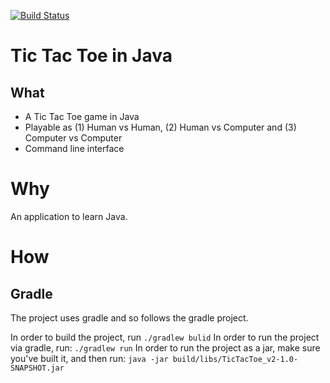 [![Build Status](https://travis-ci.org/matthewglover/TicTacToe_v2.svg?branch=master)](https://travis-ci.org/matthewglover/TicTacToe_v2)
# Tic Tac Toe in Java

## What
- A Tic Tac Toe game in Java
- Playable as (1) Human vs Human, (2) Human vs Computer and (3) Computer vs Computer
- Command line interface

# Why
An application to learn Java.

# How
## Gradle
The project uses gradle and so follows the gradle project.

In order to build the project, run `./gradlew bulid`
In order to run the project via gradle, run: `./gradlew run`
In order to run the project as a jar, make sure you've built it, and then run: `java -jar build/libs/TicTacToe_v2-1.0-SNAPSHOT.jar`

